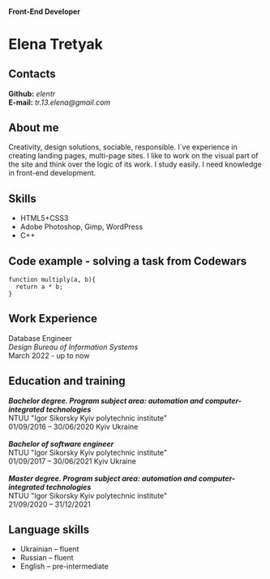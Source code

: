
#### Front-End Developer

# Elena Tretyak


## Contacts
**Github:** _elentr_ <br>
**E-mail:** _tr.13.elena@gmail.com_


## About me
Creativity, design solutions, sociable, responsible. I`ve experience in creating landing pages, multi-page sites. I like to work on the visual part of the site and think over the logic of its work. I study easily. I need knowledge in front-end development.

## Skills
* HTML5+CSS3
* Adobe Photoshop, Gimp, WordPress
* C++

## Code example - solving a task from Codewars
```
function multiply(a, b){
  return a * b;
}
```

## Work Experience
Database Engineer <br>
_Design Bureau of Information Systems_ <br>
March 2022 - up to now

## Education and training
***Bachelor degree. Program subject area: automation and computer-integrated technologies*** <br>
NTUU "Igor Sikorsky Kyiv polytechnic institute" <br>
01/09/2016 – 30/06/2020 Kyiv Ukraine <br><br>
***Bachelor of software engineer*** <br>
NTUU "Igor Sikorsky Kyiv polytechnic institute" <br>
01/09/2017 – 30/06/2021 Kyiv Ukraine <br><br>
***Master degree. Program subject area: automation and computer-integrated technologies*** <br>
NTUU "Igor Sikorsky Kyiv polytechnic institute" <br>
21/09/2020 – 31/12/2021

## Language skills
* Ukrainian – fluent
* Russian – fluent
* English – pre-intermediate